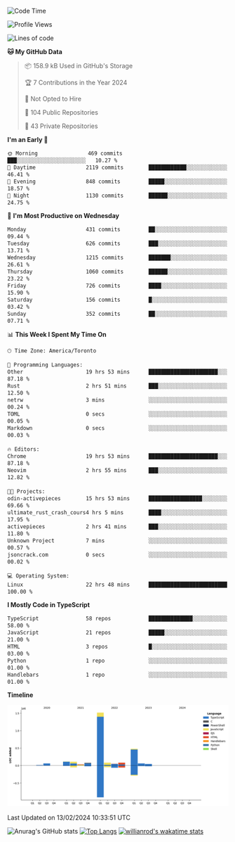 <!--START_SECTION:waka-->
![Code Time](http://img.shields.io/badge/Code%20Time-1%2C179%20hrs%2029%20mins-blue)

![Profile Views](http://img.shields.io/badge/Profile%20Views-5-blue)

![Lines of code](https://img.shields.io/badge/From%20Hello%20World%20I%27ve%20Written-2.7%20million%20lines%20of%20code-blue)

**🐱 My GitHub Data** 

> 📦 158.9 kB Used in GitHub's Storage 
 > 
> 🏆 7 Contributions in the Year 2024
 > 
> 🚫 Not Opted to Hire
 > 
> 📜 104 Public Repositories 
 > 
> 🔑 43 Private Repositories 
 > 
**I'm an Early 🐤** 

```text
🌞 Morning                469 commits         ███░░░░░░░░░░░░░░░░░░░░░░   10.27 % 
🌆 Daytime                2119 commits        ████████████░░░░░░░░░░░░░   46.41 % 
🌃 Evening                848 commits         █████░░░░░░░░░░░░░░░░░░░░   18.57 % 
🌙 Night                  1130 commits        ██████░░░░░░░░░░░░░░░░░░░   24.75 % 
```
📅 **I'm Most Productive on Wednesday** 

```text
Monday                   431 commits         ██░░░░░░░░░░░░░░░░░░░░░░░   09.44 % 
Tuesday                  626 commits         ███░░░░░░░░░░░░░░░░░░░░░░   13.71 % 
Wednesday                1215 commits        ███████░░░░░░░░░░░░░░░░░░   26.61 % 
Thursday                 1060 commits        ██████░░░░░░░░░░░░░░░░░░░   23.22 % 
Friday                   726 commits         ████░░░░░░░░░░░░░░░░░░░░░   15.90 % 
Saturday                 156 commits         █░░░░░░░░░░░░░░░░░░░░░░░░   03.42 % 
Sunday                   352 commits         ██░░░░░░░░░░░░░░░░░░░░░░░   07.71 % 
```


📊 **This Week I Spent My Time On** 

```text
🕑︎ Time Zone: America/Toronto

💬 Programming Languages: 
Other                    19 hrs 53 mins      ██████████████████████░░░   87.18 % 
Rust                     2 hrs 51 mins       ███░░░░░░░░░░░░░░░░░░░░░░   12.50 % 
netrw                    3 mins              ░░░░░░░░░░░░░░░░░░░░░░░░░   00.24 % 
TOML                     0 secs              ░░░░░░░░░░░░░░░░░░░░░░░░░   00.05 % 
Markdown                 0 secs              ░░░░░░░░░░░░░░░░░░░░░░░░░   00.03 % 

🔥 Editors: 
Chrome                   19 hrs 53 mins      ██████████████████████░░░   87.18 % 
Neovim                   2 hrs 55 mins       ███░░░░░░░░░░░░░░░░░░░░░░   12.82 % 

🐱‍💻 Projects: 
odin-activepieces        15 hrs 53 mins      █████████████████░░░░░░░░   69.66 % 
ultimate_rust_crash_cours4 hrs 5 mins        ████░░░░░░░░░░░░░░░░░░░░░   17.95 % 
activepieces             2 hrs 41 mins       ███░░░░░░░░░░░░░░░░░░░░░░   11.80 % 
Unknown Project          7 mins              ░░░░░░░░░░░░░░░░░░░░░░░░░   00.57 % 
jsoncrack.com            0 secs              ░░░░░░░░░░░░░░░░░░░░░░░░░   00.02 % 

💻 Operating System: 
Linux                    22 hrs 48 mins      █████████████████████████   100.00 % 
```

**I Mostly Code in TypeScript** 

```text
TypeScript               58 repos            ██████████████░░░░░░░░░░░   58.00 % 
JavaScript               21 repos            █████░░░░░░░░░░░░░░░░░░░░   21.00 % 
HTML                     3 repos             █░░░░░░░░░░░░░░░░░░░░░░░░   03.00 % 
Python                   1 repo              ░░░░░░░░░░░░░░░░░░░░░░░░░   01.00 % 
Handlebars               1 repo              ░░░░░░░░░░░░░░░░░░░░░░░░░   01.00 % 
```



**Timeline**

![Lines of Code chart](https://raw.githubusercontent.com/wise-introvert/wise-introvert/master/assets/bar_graph.png)


 Last Updated on 13/02/2024 10:33:51 UTC
<!--END_SECTION:waka-->

![Anurag's GitHub stats](https://github-readme-stats.vercel.app/api?username=wise-introvert&count_private=true&show_icons=true)
[![Top Langs](https://github-readme-stats.vercel.app/api/top-langs/?username=wise-introvert&langs_count=10)](https://github.com/anuraghazra/github-readme-stats)
[![willianrod's wakatime stats](https://github-readme-stats.vercel.app/api/wakatime?username=wiseintrovert)](https://github.com/anuraghazra/github-readme-stats)
